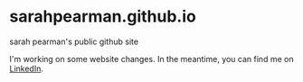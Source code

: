 # sarahpearman.github.io
sarah pearman's public github site

I'm working on some website changes. In the meantime, you can find me on [LinkedIn](https://www.linkedin.com/in/sarahpearman/).
